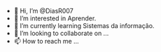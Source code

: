 - 👋 Hi, I’m @DiasR007
- 👀 I’m interested in Aprender.
- 🌱 I’m currently learning Sistemas da informação.
- 💞️ I’m looking to collaborate on ...
- 📫 How to reach me ...

<!---
DiasR007/DiasR007 is a ✨ special ✨ repository because its `README.md` (this file) appears on your GitHub profile.
You can click the Preview link to take a look at your changes.
--->
